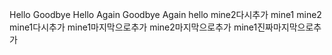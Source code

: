 Hello
Goodbye
Hello Again
Goodbye Again
hello
mine2다시추가
mine1
mine2
mine1다시추가
mine1마지막으로추가
mine2마지막으로추가
mine1진짜마지막으로추가
